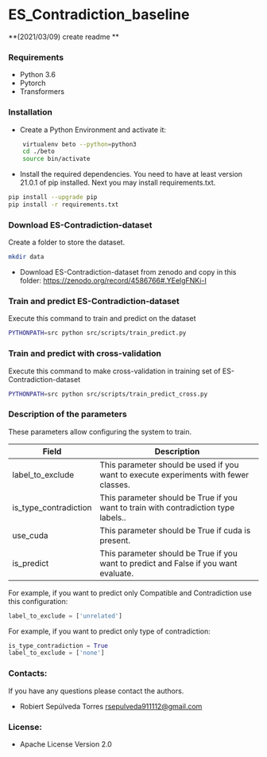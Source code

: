 # ES_Contradiction_baseline

**(2021/03/09) create readme **

### Requirements
* Python 3.6
* Pytorch
* Transformers

### Installation
* Create a Python Environment and activate it:
```bash 
    virtualenv beto --python=python3
    cd ./beto
    source bin/activate
```
* Install the required dependencies. 
You need to have at least version 21.0.1 of pip installed. Next you may install requirements.txt.

```bash
pip install --upgrade pip
pip install -r requirements.txt
```

### Download ES-Contradiction-dataset
Create a folder to store the dataset.

```bash
mkdir data
```
* Download ES-Contradiction-dataset from zenodo and copy in this folder:
https://zenodo.org/record/4586766#.YEelgFNKi-I

### Train and predict ES-Contradiction-dataset
Execute this command to train and predict on the dataset
```bash
PYTHONPATH=src python src/scripts/train_predict.py
```

### Train and predict with cross-validation
Execute this command to make cross-validation in training set of ES-Contradiction-dataset
```bash
PYTHONPATH=src python src/scripts/train_predict_cross.py
```

### Description of the parameters
These parameters allow configuring the system to train.

|Field|Description|
|---|---|
|label_to_exclude|This parameter should be used if you want to execute experiments with fewer classes.|
|is_type_contradiction|This parameter should be True if you want to train with contradiction type labels..|
|use_cuda|This parameter should be True if cuda is present.|
|is_predict|This parameter should be True if you want to predict and False if you want evaluate.|


For example, if you want to predict only Compatible and Contradiction use this configuration:
```python
label_to_exclude = ['unrelated']
```

For example, if you want to predict only type of contradiction:
```python
is_type_contradiction = True
label_to_exclude = ['none']
```

### Contacts:
If you have any questions please contact the authors.
  * Robiert Sepúlveda Torres rsepulveda911112@gmail.com  
 
### License:
  * Apache License Version 2.0 

